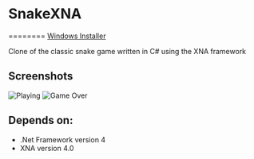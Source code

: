 # SnakeXNA
========
<a href="http://goo.gl/IVuIP">Windows Installer</a>

Clone of the classic snake game written in C# using the XNA framework



## Screenshots
![Playing](http://www.matthewoneill.com/images/snake/snake1.png)
![Game Over](http://www.matthewoneill.com/images/snake/snake2.png)


## Depends on:
* .Net Framework version 4
* XNA version 4.0
